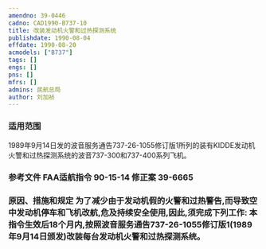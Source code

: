 ```yaml
---
amendno: 39-0446  
cadno: CAD1990-B737-10  
title: 改装发动机火警和过热探测系统  
publishdate: 1990-08-04  
effdate: 1990-08-20  
acmodels: ["B737"]  
tags: []  
engs: []  
pns: []  
mfrs: []  
admins: 民航总局  
author: 刘加祯  
---
```

  
### 适用范围  
1989年9月14日发的波音服务通告737-26-1055修订版1所列的装有KIDDE发动机火警和过热探测系统的波音737-300和737-400系列飞机。  
  
<!--more-->  
### 参考文件    FAA适航指令 90-15-14 修正案 39-6665  
  
### 原因、措施和规定     为了减少由于发动机假的火警和过热警告,而导致空中发动机停车和飞机改航,危及持续安全使用,因此,须完成下列工作:     本指令生效后18个月内,按照波音服务通告737-26-1055修订版1(1989年9月14日颁发)改装每台发动机火警和过热探测系统。  
